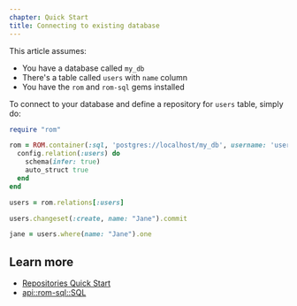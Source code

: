 ```yaml
---
chapter: Quick Start
title: Connecting to existing database
---
```


This article assumes:

* You have a database called `my_db`
* There's a table called `users` with `name` column
* You have the `rom` and `rom-sql` gems installed

To connect to your database and define a repository for `users` table, simply do:

``` ruby
require "rom"

rom = ROM.container(:sql, 'postgres://localhost/my_db', username: 'user', password: 'secret') do |config|
  config.relation(:users) do
    schema(infer: true)
    auto_struct true
  end
end

users = rom.relations[:users]

users.changeset(:create, name: "Jane").commit

jane = users.where(name: "Jane").one
```

## Learn more

* [Repositories Quick Start](/5.0/learn/repositories/quick-start)
* [api::rom-sql::SQL](Gateway)
